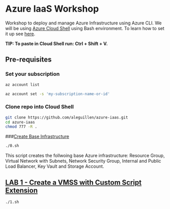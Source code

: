 # Azure IaaS Workshop

Workshop to deploy and manage Azure Infrastructure using Azure CLI. We will be using [Azure Cloud Shell](https://shell.azure.com) using Bash environment. To learn how to set it up see [here](https://docs.microsoft.com/en-us/azure/cloud-shell/quickstart). 

**TIP: To paste in Cloud Shell run: Ctrl + Shift + V.**

## Pre-requisites

### Set your subscription
```bash
az account list
```

```bash
az account set -s 'my-subscription-name-or-id'
```

### Clone repo into Cloud Shell

```bash
git clone https://github.com/aleguillen/azure-iaas.git
cd azure-iaas
chmod 777 -R .
```

###[Create Base Infrastructure](./0.sh)

```bash
./0.sh
```

This script creates the follwoing base Azure infrastructure: Resource Group, Virtual Network with Subnets, Network Security Group, Internal and Public Load Balancer, Key Vault and Storage Account.

## [LAB 1 - Create a VMSS with Custom Script Extension](./1.sh)
```bash
./1.sh
```

